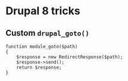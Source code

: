 # Drupal 8 tricks

## Custom ```drupal_goto()```

``` 
function module_goto($path)
{
    $response = new RedirectResponse($path);
    $response->send();
    return $response;
} 
```
